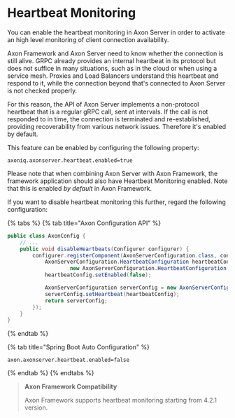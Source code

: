 # Heartbeat Monitoring

You can enable the heartbeat monitoring in Axon Server in order to activate an high level monitoring of client connection availability.

Axon Framework and Axon Server need to know whether the connection is still alive.
GRPC already provides an internal heartbeat in its protocol but does not suffice in many situations, such as in the cloud or when using a service mesh. Proxies and Load Balancers understand this heartbeat and respond to it, while the connection beyond that's connected to Axon Server is not checked properly. 

For this reason, the API of Axon Server implements a  non-protocol heartbeat that is a regular gRPC call, sent at intervals. If the call is not responded to in time, the connection is terminated and re-established, providing recoverability from various network issues. Therefore it's enabled by default. 



This feature can be enabled by configuring the following property:

```text
axoniq.axonserver.heartbeat.enabled=true
```

Please note that when combining Axon Server with Axon Framework, the framework application should also have Heartbeat Monitoring enabled.
Note that this is enabled *by default* in Axon Framework.

If you want to disable heartbeat monitoring this further, regard the following configuration:

{% tabs %}
{% tab title="Axon Configuration API" %}
```java
public class AxonConfig {
    // ...
    public void disableHeartbeats(Configurer configurer) {
        configurer.registerComponent(AxonServerConfiguration.class, config -> {
            AxonServerConfiguration.HeartbeatConfiguration heartbeatConfig =
                    new AxonServerConfiguration.HeartbeatConfiguration();
            heartbeatConfig.setEnabled(false);

            AxonServerConfiguration serverConfig = new AxonServerConfiguration();
            serverConfig.setHeartbeat(heartbeatConfig);
            return serverConfig;
        });
    }
}
```
{% endtab %}

{% tab title="Spring Boot Auto Configuration" %}
```text
axon.axonserver.heartbeat.enabled=false
```
{% endtab %}
{% endtabs %}

> **Axon Framework Compatibility**
>
> Axon Framework supports heartbeat monitoring starting from 4.2.1 version.
